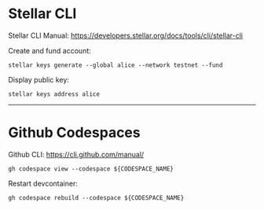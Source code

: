 # Stellar CLI
Stellar CLI Manual: https://developers.stellar.org/docs/tools/cli/stellar-cli

Create and fund account:
```
stellar keys generate --global alice --network testnet --fund
```

Display public key:
```
stellar keys address alice
```

---
# Github Codespaces
Github CLI:  https://cli.github.com/manual/

```text
gh codespace view --codespace ${CODESPACE_NAME} 
```

Restart devcontainer:
```text
gh codespace rebuild --codespace ${CODESPACE_NAME}
```